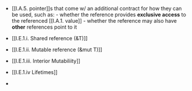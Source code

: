 - [[I.A.5. pointer]]s that come w/ an additional contract for how they can be used, such as:
		- whether the reference provides **exclusive access** to the referenced [[I.A.1. value]]
		- whether the reference may also have **other** references point to it

- [[I.E.1.i. Shared reference (&T)]]
- [[I.E.1.ii. Mutable reference (&mut T)]]
- [[I.E.1.iii. Interior Mutabiliity]]
- [[I.E.1.iv Lifetimes]]
- 
